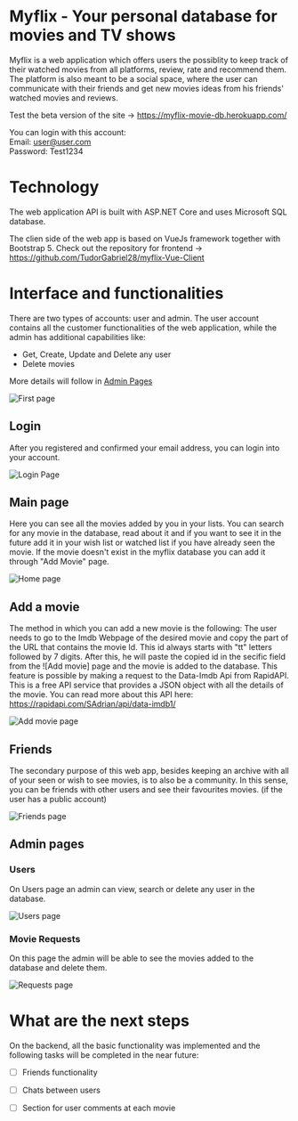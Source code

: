 # Myflix - Your personal database for movies and TV shows
Myflix is a web application which offers users the possiblity to keep track of their watched movies from all platforms, review, rate and recommend them. The platform is also meant to be a social space, where the user can communicate with their friends and get new movies ideas from his friends' watched movies and reviews.

Test the beta version of the site -> https://myflix-movie-db.herokuapp.com/

You can login with this account:  
Email: user@user.com  
Password: Test1234 

# Technology
  
  The web application API is built with ASP.NET Core and uses Microsoft SQL database.
  
  The clien side of the web app is based on VueJs framework together with Bootstrap 5. Check out the repository for frontend -> https://github.com/TudorGabriel28/myflix-Vue-Client

# Interface and functionalities

There are two types of accounts: user and admin. The user account contains all the customer functionalities of the web application, while the admin has additional capabilities like:
* Get, Create, Update and Delete any user
* Delete movies

More details will follow in [Admin Pages](#admin-pages)

![First page](https://user-images.githubusercontent.com/61846679/148544865-3732e07b-1974-484c-b808-6ba1e6641ab7.png)

## Login

After you registered and confirmed your email address, you can login into your account.

![Login Page](https://user-images.githubusercontent.com/61846679/148546055-1562595c-f101-45e3-aeff-ef9f9f818c8a.png)

## Main page
 
 Here you can see all the movies added by you in your lists. You can search for any movie in the database, read about it and if you want to see it in the future add it in your wish list or watched list if you have already seen the movie.
 If the movie doesn't exist in the myflix database you can add it through "Add Movie" page.
 
 ![Home page](https://user-images.githubusercontent.com/61846679/148546694-61e2b537-85e9-4e42-857f-6dcc4e94ea8b.png)
 
## Add a movie
 The method in which you can add a new movie is the following: 
  The user needs to go to the Imdb Webpage of the desired movie and copy the part of the URL that contains the movie Id. This id always starts with "tt" letters followed by 7 digits. After this, he will paste the copied id in the secific field from the ![Add movie] page and the movie is added to the database. This feature is possible by making a request to the Data-Imdb Api from RapidAPI.
  This is a free API service that provides a JSON object with all the details of the movie. You can read more about this API here: https://rapidapi.com/SAdrian/api/data-imdb1/
  
![Add movie page](https://user-images.githubusercontent.com/61846679/158264438-8d3e59c0-c7b4-4405-9e6d-da04e053d48b.png)

## Friends

The secondary purpose of this web app, besides keeping an archive with all of your seen or wish to see movies, is to also be a community. In this sense, you can be friends with other users and see their favourites movies. (if the user has a public account)

![Friends page](https://user-images.githubusercontent.com/61846679/148549658-ca91f256-0ca0-4854-ace9-a45c2bcb654c.png)

## Admin pages

### Users

On Users page an admin can view, search or delete any user in the database.

![Users page](https://user-images.githubusercontent.com/61846679/148549810-92750a86-4db4-46bb-abf8-2c41e8dd67c9.png)

### Movie Requests

On this page the admin will be able to see the movies added to the database and delete them.

![Requests page](https://user-images.githubusercontent.com/61846679/158267882-98971d49-e073-43bf-a148-e56e462f16b9.png)

# What are the next steps

On the backend, all the basic functionality was implemented and the following tasks will be completed in the near future:
- [ ] Friends functionality
- [ ] Chats between users
- [ ] Section for user comments at each movie





